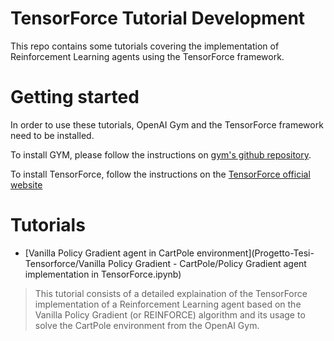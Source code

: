 # TensorForce Tutorial Development

This repo contains some tutorials covering the implementation of Reinforcement Learning agents using the TensorForce framework.

# Getting started

In order to use these tutorials, OpenAI Gym and the TensorForce framework need to be installed.

To install GYM, please follow the instructions on [gym's github repository](https://github.com/openai/gym).

To install TensorForce, follow the instructions on the [TensorForce official website](https://tensorforce.readthedocs.io/en/latest/basics/installation.html)

# Tutorials

* [Vanilla Policy Gradient agent in CartPole environment](Progetto-Tesi-Tensorforce/Vanilla Policy Gradient - CartPole/Policy Gradient agent implementation in TensorForce.ipynb)
 > This tutorial consists of a detailed explaination of the TensorForce implementation of a Reinforcement Learning agent based on the Vanilla Policy Gradient (or REINFORCE) algorithm and its usage to solve the CartPole environment from the OpenAI Gym.
